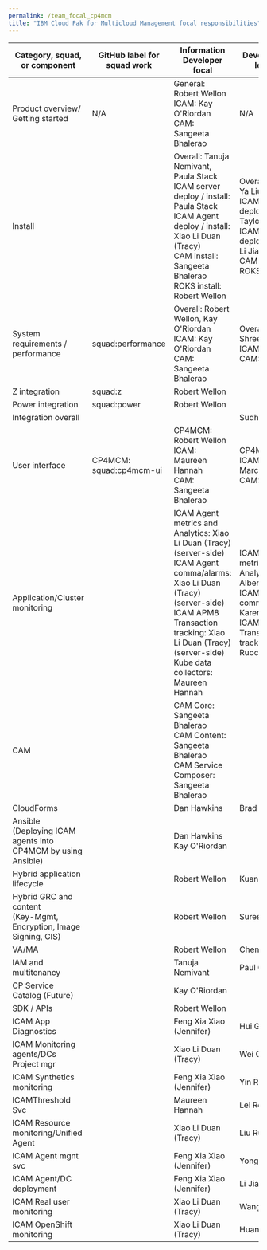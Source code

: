 ```yaml
---
permalink: /team_focal_cp4mcm
title: "IBM Cloud Pak for Multicloud Management focal responsibilities"
---
```


| Category, squad, or component | GitHub label for squad work | Information Developer focal | Development lead(s) |
|-------------------------------|-----------------------------|-----------------------------|---------------------|
| Product overview/<br> Getting started | N/A | General: Robert Wellon <br> ICAM: Kay O'Riordan <br> CAM: Sangeeta Bhalerao | N/A |
| Install | | Overall: Tanuja Nemivant, Paula Stack <br> ICAM server deploy / install: Paula Stack <br> ICAM Agent deploy / install: Xiao Li Duan (Tracy) <br> CAM install: Sangeeta Bhalerao <br> ROKS install: Robert Wellon | Overall: Guang Ya Liu <br> ICAM server deploy / install: Taylor George <br> ICAM Agent deploy / install: Li Jian <br> CAM install:  <br> ROKS install: |
| System requirements / performance| squad:performance | Overall: Robert Wellon, Kay O'Riordan <br> ICAM: Kay O'Riordan <br> CAM: Sangeeta Bhalerao | Overall: Shreedhar <br> ICAM: <br> CAM: |
| Z integration | squad:z | Robert Wellon | |
| Power integration | squad:power | Robert Wellon | |
| Integration overall | | | Sudhakar |
| User interface | CP4MCM: squad:cp4mcm-ui | CP4MCM: Robert Wellon <br> ICAM: Maureen Hannah <br> CAM: Sangeeta Bhalerao | CP4MCM: <br> ICAM: Caleb Marcinkovich <br> CAM: |
| Application/Cluster monitoring | | ICAM Agent metrics and Analytics: Xiao Li Duan (Tracy)(server-side) <br> ICAM Agent comma/alarms: Xiao Li Duan (Tracy)(server-side) <br> ICAM APM8 Transaction tracking: Xiao Li Duan (Tracy)(server-side) <br> Kube data collectors: Maureen Hannah | ICAM Agent metrics and Analytics: Albert Chan <br> ICAM Agent comma/alarms: Karen Gdaniec <br> ICAM APM8 Transaction tracking: Paul Ruocchio |
| CAM | | CAM Core: Sangeeta Bhalerao <br> CAM Content: Sangeeta Bhalerao <br> CAM Service Composer: Sangeeta Bhalerao | |
| CloudForms | | Dan Hawkins | Brad Blancett |
| Ansible <br> (Deploying ICAM agents into CP4MCM by using Ansible) | | Dan Hawkins Kay O'Riordan | |
| Hybrid application lifecycle | | Robert Wellon | Kuan Feng |
| Hybrid GRC and content <br> (Key-Mgmt, Encryption, Image Signing, CIS) | | Robert Wellon | Suresh Kumar |
| VA/MA | | Robert Wellon | Chen Nan Li |
| IAM and multitenancy | | Tanuja Nemivant | Paul Carroll |
| CP Service Catalog (Future) | | Kay O'Riordan | |
| SDK / APIs | | Robert Wellon | |
| ICAM App Diagnostics | | Feng Xia Xiao (Jennifer) | Hui Gao |
| ICAM Monitoring agents/DCs Project mgr | | Xiao Li Duan (Tracy) | Wei Qin |
| ICAM Synthetics monitoring | | Feng Xia Xiao (Jennifer) | Yin Rui |
| ICAMThreshold Svc | | Maureen Hannah | Lei Ren |
| ICAM Resource monitoring/Unified Agent | | Xiao Li Duan (Tracy) | Liu Rui |
| ICAM Agent mgnt svc | | Feng Xia Xiao (Jennifer) | Yong Hu |
| ICAM Agent/DC deployment | | Feng Xia Xiao (Jennifer) | Li Jian Wang |
| ICAM Real user monitoring | | Xiao Li Duan (Tracy) | Wang Zhi Hong |
| ICAM OpenShift monitoring | | Xiao Li Duan (Tracy) | Huang Chuan |
